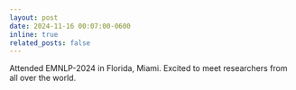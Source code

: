 ```yaml
---
layout: post
date: 2024-11-16 00:07:00-0600
inline: true
related_posts: false
---
```


Attended EMNLP-2024 in Florida, Miami. Excited to meet researchers from all over the world. 